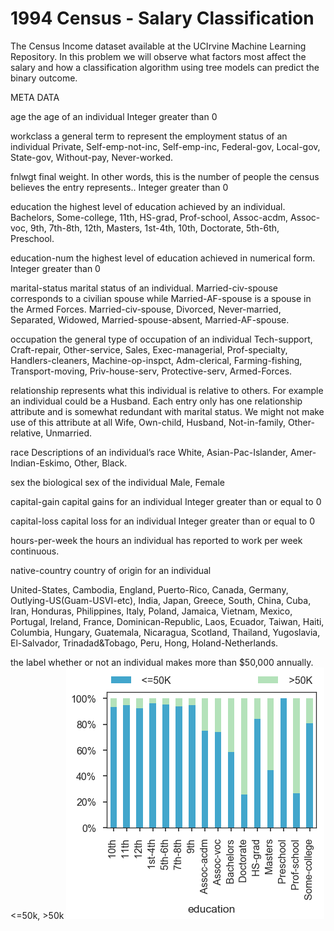 # 1994 Census -  Salary Classification

The Census Income dataset available at the UCIrvine Machine Learning Repository. In this problem we will observe what factors most affect the salary and how a classification algorithm using tree models can predict the binary outcome.

META DATA

age the age of an individual Integer greater than 0

workclass a general term to represent the employment status of an individual Private, Self-emp-not-inc, Self-emp-inc, Federal-gov, Local-gov, State-gov, Without-pay, Never-worked.

fnlwgt final weight. In other words, this is the number of people the census believes the entry represents.. Integer greater than 0

education the highest level of education achieved by an individual. Bachelors, Some-college, 11th, HS-grad, Prof-school, Assoc-acdm, Assoc-voc, 9th, 7th-8th, 12th, Masters, 1st-4th, 10th, Doctorate, 5th-6th, Preschool.

education-num the highest level of education achieved in numerical form. Integer greater than 0

marital-status marital status of an individual. Married-civ-spouse corresponds to a civilian spouse while Married-AF-spouse is a spouse in the Armed Forces. Married-civ-spouse, Divorced, Never-married, Separated, Widowed, Married-spouse-absent, Married-AF-spouse.

occupation the general type of occupation of an individual Tech-support, Craft-repair, Other-service, Sales, Exec-managerial, Prof-specialty, Handlers-cleaners, Machine-op-inspct, Adm-clerical, Farming-fishing, Transport-moving, Priv-house-serv, Protective-serv, Armed-Forces.

relationship represents what this individual is relative to others. For example an individual could be a Husband. Each entry only has one relationship attribute and is somewhat redundant with marital status. We might not make use of this attribute at all Wife, Own-child, Husband, Not-in-family, Other-relative, Unmarried.

race Descriptions of an individual’s race White, Asian-Pac-Islander, Amer-Indian-Eskimo, Other, Black.

sex the biological sex of the individual Male, Female

capital-gain capital gains for an individual Integer greater than or equal to 0

capital-loss capital loss for an individual Integer greater than or equal to 0

hours-per-week the hours an individual has reported to work per week continuous.

native-country country of origin for an individual

United-States, Cambodia, England, Puerto-Rico, Canada, Germany, Outlying-US(Guam-USVI-etc), India, Japan, Greece, South, China, Cuba, Iran, Honduras, Philippines, Italy, Poland, Jamaica, Vietnam, Mexico, Portugal, Ireland, France, Dominican-Republic, Laos, Ecuador, Taiwan, Haiti, Columbia, Hungary, Guatemala, Nicaragua, Scotland, Thailand, Yugoslavia, El-Salvador, Trinadad&Tobago, Peru, Hong, Holand-Netherlands.

the label whether or not an individual makes more than $50,000 annually. <=50k, >50k
![](untitled.png)

